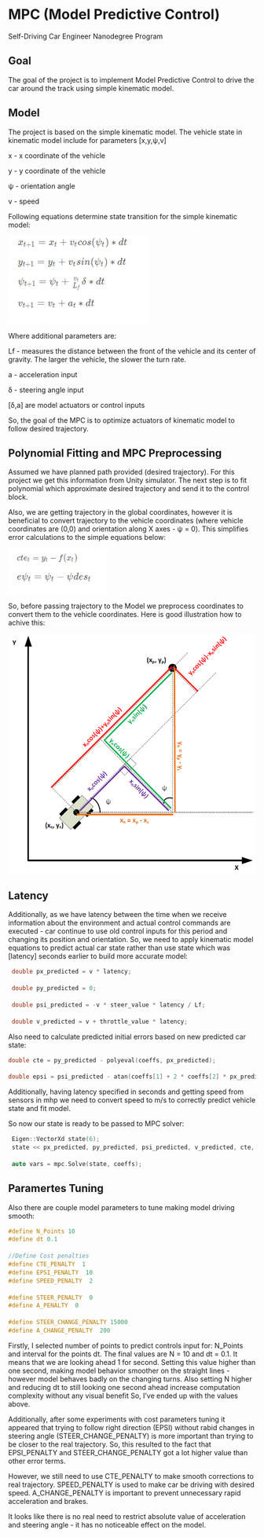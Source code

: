 # MPC (Model Predictive Control)
Self-Driving Car Engineer Nanodegree Program

[//]: # (Image References)

[image1]: ./images/1.png "Model"
[image2]: ./images/2.png "Errors"
[image3]: ./images/3.png "Transformation"

## Goal

The goal of the project is to implement Model Predictive Control to drive the car around the track using simple kinematic model.

## Model

The project is based on the simple kinematic model.  The vehicle state in kinematic model include for parameters [x,y,ψ,v]

x - x coordinate of the vehicle

y - y coordinate of the vehicle 

ψ - orientation angle

v - speed

Following equations determine state transition for the simple kinematic model:

![alt text][image1]

Where additional parameters are:

Lf -  measures the distance between the front of the vehicle and its center of gravity. The larger the vehicle, the slower the turn rate.

a - acceleration input 

δ - steering angle input

[δ,a] are model actuators or control inputs

So, the goal of the MPC is to optimize actuators of kinematic model to follow desired trajectory.

## Polynomial Fitting and MPC Preprocessing


Assumed we have planned path provided (desired trajectory). For this project we get this information from Unity simulator. 
The next step is to fit polynomial which approximate desired trajectory and send it to the control block.

Also, we are getting trajectory in the global coordinates, however it is beneficial to convert trajectory to the vehicle coordinates (where vehicle coordinates are (0,0) and orientation along X axes - ψ = 0). This simplifies error calculations to the simple equations below:

![alt text][image2]

So, before passing trajectory to the Model we preprocess coordinates to convert them to the vehicle coordinates. Here is good illustration how to achive this:

![alt text][image3]

## Latency 

Additionally, as we have latency between the time when we receive information about the environment and actual control commands are executed - car continue to use old control inputs for this period and changing its position and orientation.  So, we need to apply kinematic model equations to predict actual car state rather than use state which was [latency] seconds earlier to build more accurate model:

```c++
 double px_predicted = v * latency;
 
 double py_predicted = 0;
 
 double psi_predicted = -v * steer_value * latency / Lf;
 
 double v_predicted = v + throttle_value * latency;
```

 Also need to calculate predicted initial errors based on new predicted car state:
 
 ```c++
 double cte = py_predicted - polyeval(coeffs, px_predicted);
  
 double epsi = psi_predicted - atan(coeffs[1] + 2 * coeffs[2] * px_predicted + 3 * coeffs[3] * px_predicted * px_predicted);
```

Additionally, having latency specified in seconds and getting speed from sensors  in mhp we need to convert speed to m/s to correctly predict vehicle state and fit model.

So now our state is ready to be passed to MPC solver:


 ```c++
  Eigen::VectorXd state(6);
  state << px_predicted, py_predicted, psi_predicted, v_predicted, cte, epsi;

  auto vars = mpc.Solve(state, coeffs);
```




## Paramertes Tuning

Also there are couple model parameters to tune making model driving smooth:

```c++
#define N_Points 10
#define dt 0.1

//Define Cost penalties
#define CTE_PENALTY  1
#define EPSI_PENALTY  10
#define SPEED_PENALTY  2

#define STEER_PENALTY  0
#define A_PENALTY  0

#define STEER_CHANGE_PENALTY 15000
#define A_CHANGE_PENALTY  200
```

Firstly, I selected number of points to predict controls input for: N_Points and interval for the points dt.  The final values are N = 10 and dt = 0.1. It means that we are looking ahead 1 for second.  Setting this value higher than one second, making model behavior smoother on the straight lines - however model behaves badly on the changing turns. Also setting N higher and reducing dt to still looking one second ahead increase computation complexity without any visual benefit So, I’ve ended up with the values above.

Additionally, after some experiments with cost parameters tuning it appeared that trying to follow right direction (EPSI) without rabid changes in steering angle (STEER_CHANGE_PENALTY) is more important than trying to be closer to the real trajectory. So, this resulted to the fact that EPSI_PENALTY and STEER_CHANGE_PENALTY got a lot higher value than other error terms. 

However, we still need to use CTE_PENALTY to make smooth corrections to real trajectory. SPEED_PENALTY is used to make car be driving with desired speed.  A_CHANGE_PENALTY is important to prevent unnecessary rapid acceleration and brakes.

It looks like there is no real need to restrict absolute value of acceleration and steering angle - it has no noticeable effect on the model.








